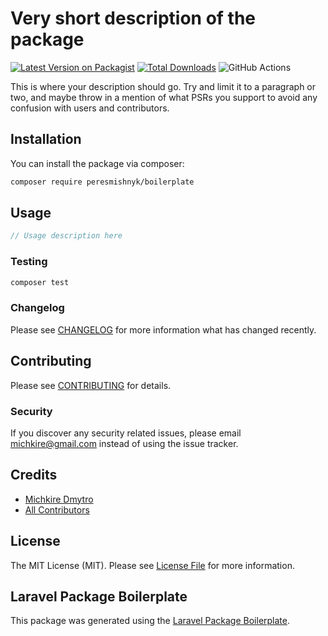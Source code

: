 # Very short description of the package

[![Latest Version on Packagist](https://img.shields.io/packagist/v/peresmishnyk/boilerplate.svg?style=flat-square)](https://packagist.org/packages/peresmishnyk/boilerplate)
[![Total Downloads](https://img.shields.io/packagist/dt/peresmishnyk/boilerplate.svg?style=flat-square)](https://packagist.org/packages/peresmishnyk/boilerplate)
![GitHub Actions](https://github.com/peresmishnyk/boilerplate/actions/workflows/main.yml/badge.svg)

This is where your description should go. Try and limit it to a paragraph or two, and maybe throw in a mention of what PSRs you support to avoid any confusion with users and contributors.

## Installation

You can install the package via composer:

```bash
composer require peresmishnyk/boilerplate
```

## Usage

```php
// Usage description here
```

### Testing

```bash
composer test
```

### Changelog

Please see [CHANGELOG](CHANGELOG.md) for more information what has changed recently.

## Contributing

Please see [CONTRIBUTING](CONTRIBUTING.md) for details.

### Security

If you discover any security related issues, please email michkire@gmail.com instead of using the issue tracker.

## Credits

-   [Michkire Dmytro](https://github.com/peresmishnyk)
-   [All Contributors](../../contributors)

## License

The MIT License (MIT). Please see [License File](LICENSE.md) for more information.

## Laravel Package Boilerplate

This package was generated using the [Laravel Package Boilerplate](https://laravelpackageboilerplate.com).
